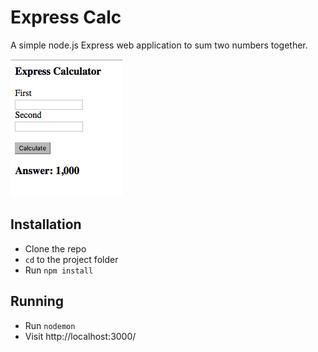 Express Calc
=======
A simple node.js Express web application to sum two numbers together.

![calc](https://github.com/joemaidman/express-calc/blob/master/calc.png)

## Installation
- Clone the repo
- `cd` to the project folder
- Run `npm install`

## Running
- Run `nodemon`
- Visit http://localhost:3000/
